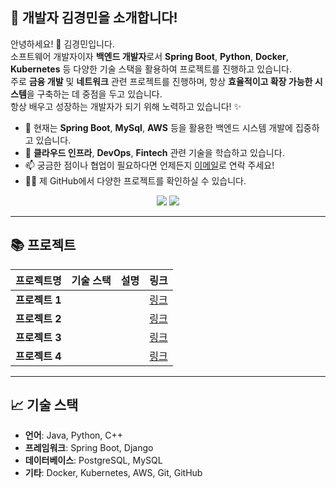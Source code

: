 ## 🌟 **개발자 김경민을 소개합니다!**  
안녕하세요! 👋 김경민입니다.  
소프트웨어 개발자이자 **백엔드 개발자**로서 **Spring Boot**, **Python**, **Docker**, **Kubernetes** 등 다양한 기술 스택을 활용하여 프로젝트를 진행하고 있습니다.  
주로 **금융 개발** 및 **네트워크** 관련 프로젝트를 진행하며, 항상 **효율적이고 확장 가능한 시스템**을 구축하는 데 중점을 두고 있습니다.  
항상 배우고 성장하는 개발자가 되기 위해 노력하고 있습니다! ✨

- 🔭 현재는 **Spring Boot**, **MySql**, **AWS** 등을 활용한 백엔드 시스템 개발에 집중하고 있습니다.  
- 🌱 **클라우드 인프라**, **DevOps**, **Fintech** 관련 기술을 학습하고 있습니다.  
- 📫 궁금한 점이나 협업이 필요하다면 언제든지 [이메일](hdh985@naver.com)로 연락 주세요!  
- 🧑‍💻 제 GitHub에서 다양한 프로젝트를 확인하실 수 있습니다.


<!--타이틀 부분-->
<div align="center">
  <img src="https://github-readme-stats.vercel.app/api?username=hdh985&show_icons=true&theme=white" />
  <img src="https://github-readme-stats.vercel.app/api/top-langs/?username=hdh985&layout=compact" />
</div>

---

## 📚 **프로젝트**

| **프로젝트명**       | **기술 스택**                               | **설명**                                                                 | **링크** |
|--------------------|------------------------------------------|----------------------------------------------------------------------|---------|
| **프로젝트 1**       |                                        |                                                                                | [링크]() |
| **프로젝트 2**       |                                        |                                                                                | [링크]() |
| **프로젝트 3**       |                                        |                                                                                | [링크]() |
| **프로젝트 4**       |                                        |                                                                                | [링크]() |

---

## 📈 **기술 스택**

- **언어**: Java, Python, C++
- **프레임워크**: Spring Boot, Django
- **데이터베이스**: PostgreSQL, MySQL
- **기타**: Docker, Kubernetes, AWS, Git, GitHub

